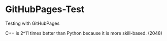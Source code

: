 # GitHubPages-Test
Testing with GitHubPages

C++ is 2^11 times better than Python because it is more skill-based.
      (2048) 
